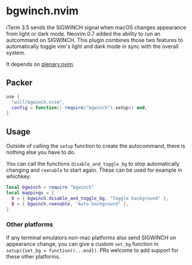 # bgwinch.nvim

iTerm 3.5 sends the SIGWINCH signal when macOS changes appearance from light or dark mode.
Neovim 0.7 added the ability to run an autcommand on SIGWINCH.
This plugin combines those two features to automatically toggle vim's light and dark mode in sync with the overall system.

It depends on [plenary.nvim](https://github.com/nvim-lua/plenary.nvim).

## Packer

```lua
use {
  "will/bgwinch.nvim",
  config = function() require("bgwinch").setup() end,
}
```

## Usage

Outside of calling the `setup` function to create the autocommand, there is nothing else you have to do.


You can call the functions `disable_and_toggle_bg` to stop automatically changing and `reenable` to start again.
These can be used for example in whichkey:

```lua
local bgwinch = require "bgwinch"
local mappings = {
  b = { bgwinch.disable_and_toggle_bg, "Toggle background" },
  B = { bgwinch.reenable, "Auto background" },
}
```

### Other platforms

If any terminal emulators non-mac platforms also send SIGWINCH on appearance change, you can give a custom `set_bg` function in `setup({set_bg = function()...end})`.
PRs welcome to add support for these other platforms.
